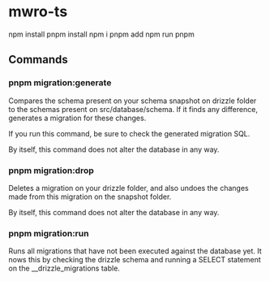 # mwro-ts

npm install pnpm install
npm i <pkg> pnpm add <pkg>
npm run <cmd> pnpm <cmd>

## Commands

### pnpm migration:generate

Compares the schema present on your schema snapshot on drizzle folder to the schemas present on src/database/schema. If it finds any difference, generates a migration for these changes.

If you run this command, be sure to check the generated migration SQL.

By itself, this command does not alter the database in any way.

### pnpm migration:drop

Deletes a migration on your drizzle folder, and also undoes the changes made from this migration on the snapshot folder.

By itself, this command does not alter the database in any way.

### pnpm migration:run

Runs all migrations that have not been executed against the database yet. It nows this by checking the drizzle schema and running a SELECT statement on the \_\_drizzle_migrations table.
